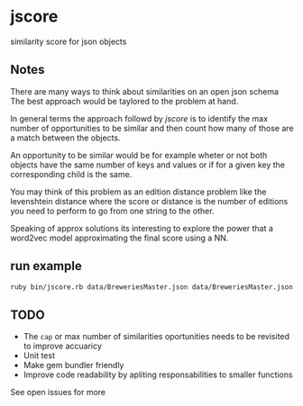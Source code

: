 # jscore
similarity score for json objects

## Notes
There are many ways to think about similarities on an open json schema
The best approach would be taylored to the problem at hand.

In general terms the approach followd by _jscore_ is to identify the max number of opportunities 
to be similar and then count how many of those are a match between the objects.


An opportunity to be similar would be for example wheter or not both objects have the same number of keys and values or if for a given key the corresponding child is the same. 

You may think of this problem as an edition distance problem like the levenshtein distance where the score or distance is the number of editions you need to perform to go from one string to the other.

Speaking of approx solutions its interesting to explore the power that a word2vec model approximating the final score using a NN.



## run example
```bash
ruby bin/jscore.rb data/BreweriesMaster.json data/BreweriesMaster.json
```

## TODO
* The `cap` or max number of similarities oportunities needs to be revisited to improve accuaricy
* Unit test 
* Make gem bundler friendly
* Improve code readability by apliting responsabilities to smaller functions

See open issues for more
